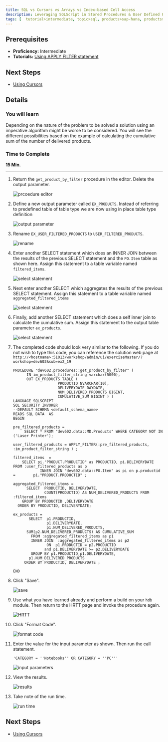 ```yaml
---
title: SQL vs Cursors vs Arrays vs Index-based Cell Access 
description: Leveraging SQLScript in Stored Procedures & User Defined Functions
tags: [  tutorial>intermediate, topic>sql, products>sap-hana, products>sap-hana\,-express-edition ]
---
```

## Prerequisites  
 - **Proficiency:** Intermediate
 - **Tutorials:** [Using APPLY FILTER statement](http://www.sap.com/developer/tutorials/xsa-sqlscript-applyfilter.html)

## Next Steps
 - [Using Cursors](http://www.sap.com/developer/tutorials/xsa-sqlscript-usingcursor.html)

## Details
### You will learn  
Depending on the nature of the problem to be solved a solution using an imperative algorithm might be worse to be considered. You will see the different possibilities based on the example of calculating the cumulative sum of the number of delivered products.

### Time to Complete
**15 Min**.

---

1. Return the `get_product_by_filter` procedure in the editor. Delete the output parameter.

	![prcoedure editor](1.png)

2. Define a new output parameter called `EX_PRODUCTS`. Instead of referring to predefined table of table type we are now using in place table type definition

	![output parameter](2.png)

3. Rename `EX_USER_FILTERED_PRODUCTS` to `USER_FILTERED_PRODUCTS`.

	![rename](3.png)

4. Enter another SELECT statement which does an INNER JOIN between the results of the previous SELECT statement and the `PO.Item` table as shown here. Assign this statement to a table variable named `filtered_items`.

	![select statement](4.png)

5. Next enter another SELECT which aggregates the results of the previous SELECT statement. Assign this statement to a table variable named `aggregated_filtered_items`

	![select statement](5.png)

6. Finally, add another SELECT statement which does a self inner join to calculate the cumulative sum. Assign this statement to the output table parameter `ex_products`.

	![select statement](6.png)
 
7. The completed code should look very similar to the following. If you do not wish to type this code, you can reference the solution web page at `http://<hostname>:51013/workshop/admin/ui/exerciseMaster/?workshop=dev602&sub=ex2_19`

	```
	PROCEDURE "dev602.procedures::get_product_by_filter" (          IN im_product_filter_string varchar(5000),           OUT EX_PRODUCTS TABLE (                        PRODUCTID NVARCHAR(10),                        DELIVERYDATE DAYDATE,                        NUM_DELIVERED_PRODUCTS BIGINT,                        CUMULATIVE_SUM BIGINT ) )   LANGUAGE SQLSCRIPT   SQL SECURITY INVOKER    --DEFAULT SCHEMA <default_schema_name>   READS SQL DATA  AS	BEGIN   	pre_filtered_products =          SELECT * FROM "dev602.data::MD.Products" WHERE CATEGORY NOT IN ('Laser Printer');         	user_filtered_products = APPLY_FILTER(:pre_filtered_products, :im_product_filter_string ) ;  	filtered_items  =         SELECT pi."PRODUCT.PRODUCTID" as PRODUCTID, pi.DELIVERYDATE  		FROM :user_filtered_products as p                INNER JOIN "dev602.data::PO.Item" as pi on p.productid = 		pi."PRODUCT.PRODUCTID" ;   aggregated_filtered_items =           SELECT  PRODUCTID, DELIVERYDATE,                   COUNT(PRODUCTID) AS NUM_DELIVERED_PRODUCTS FROM :filtered_items        GROUP BY PRODUCTID ,DELIVERYDATE      ORDER BY PRODUCTID, DELIVERYDATE;                                                                              	ex_products =           SELECT  p1.PRODUCTID,                    p1.DELIVERYDATE,                    p1.NUM_DELIVERED_PRODUCTS,           SUM(p2.NUM_DELIVERED_PRODUCTS) AS CUMULATIVE_SUM               FROM :aggregated_filtered_items as p1             INNER JOIN  :aggregated_filtered_items as p2                    ON  p1.PRODUCTID = p2.PRODUCTID                          and p1.DELIVERYDATE >= p2.DELIVERYDATE              GROUP BY p1.PRODUCTID,p1.DELIVERYDATE,            p1.NUM_DELIVERED_PRODUCTS         ORDER BY PRODUCTID, DELIVERYDATE ;	END
	```
	
8. Click "Save".

	![save](8.png)

9. Use what you have learned already and perform a build on your `hdb` module. Then return to the HRTT page and invoke the procedure again.

	![HRTT](9.png)

10. Click "Format Code".

	![format code](10.png)

11. Enter the value for the input parameter as shown. Then run the call statement. 

	```
	'CATEGORY = ''Notebooks'' OR CATEGORY = ''PC'''
	```

	![input parameters](11.png)

12. View the results.

	![results](12.png)

13. Take note of the run time.

	![run time](13.png)

## Next Steps
 - [Using Cursors](http://www.sap.com/developer/tutorials/xsa-sqlscript-usingcursor.html)
